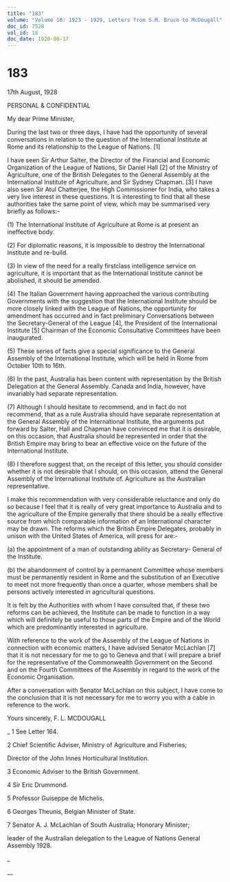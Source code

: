 ```yaml
---
title: "183"
volume: "Volume 18: 1923 - 1929, Letters from S.M. Bruce to McDougall"
doc_id: 7528
vol_id: 18
doc_date: 1928-08-17
---
```


# 183

17th August, 1928

PERSONAL &amp; CONFIDENTIAL

My dear Prime Minister,

During the last two or three days, I have had the opportunity of several conversations in relation to the question of the International Institute at Rome and its relationship to the League of Nations. [1]

I have seen Sir Arthur Salter, the Director of the Financial and Economic Organization of the League of Nations, Sir Daniel Hall [2] of the Ministry of Agriculture, one of the British Delegates to the General Assembly at the International Institute of Agriculture, and Sir Sydney Chapman. [3] I have also seen Sir Atul Chatterjee, the High Commissioner for India, who takes a very live interest in these questions. It is interesting to find that all these authorities take the same point of view, which may be summarised very briefly as follows:-

(1) The International Institute of Agriculture at Rome is at present an ineffective body.

(2) For diplomatic reasons, it is impossible to destroy the International Institute and re-build.

(3) In view of the need for a really firstclass intelligence service on agriculture, it is important that as the International Institute cannot be abolished, it should be amended.

(4) The Italian Government having approached the various contributing Governments with the suggestion that the International Institute should be more closely linked with the League of Nations, the opportunity for amendment has occurred and in fact preliminary Conversations between the Secretary-General of the League [4], the President of the International Institute [5] Chairman of the Economic Consultative Committees have been inaugurated.

(5) These series of facts give a special significance to the General Assembly of the International Institute, which will be held in Rome from October 10th to 16th.

(6) In the past, Australia has been content with representation by the British Delegation at the General Assembly. Canada and India, however, have invariably had separate representation.

(7) Although I should hesitate to recommend, and in fact do not recommend, that as a rule Australia should have separate representation at the General Assembly of the International Institute, the arguments put forward by Salter, Hall and Chapman have convinced me that it is desirable, on this occasion, that Australia should be represented in order that the British Empire may bring to bear an effective voice on the future of the International Institute.

(8) I therefore suggest that, on the receipt of this letter, you should consider whether it is not desirable that I should, on this occasion, attend the General Assembly of the International Institute of. Agriculture as the Australian representative.

I make this recommendation with very considerable reluctance and only do so because I feel that it is really of very great importance to Australia and to the agriculture of the Empire generally that there should be a really effective source from which comparable information of an International character may be drawn. The reforms which the British Empire Delegates, probably in unison with the United States of America, will press for are:-

(a) the appointment of a man of outstanding ability as Secretary- General of the Institute.

(b) the abandonment of control by a permanent Committee whose members must be permanently resident in Rome and the substitution of an Executive to meet not more frequently than once a quarter, whose members shall be persons actively interested in agricultural questions.

It is felt by the Authorities with whom I have consulted that, if these two reforms can be achieved, the Institute can be made to function in a way which will definitely be useful to those parts of the Empire and of the World which are predominantly interested in agriculture.

With reference to the work of the Assembly of the League of Nations in connection with economic matters, I have advised Senator McLachlan [7] that it is not necessary for me to go to Geneva and that I will prepare a brief for the representative of the Commonwealth Government on the Second and on the Fourth Committees of the Assembly in regard to the work of the Economic Organisation.

After a conversation with Senator McLachlan on this subject, I have come to the conclusion that it is not necessary for me to worry you with a cable in reference to the work.

Yours sincerely, F. L. MCDOUGALL 

_ 1 See Letter 164.

2 Chief Scientific Adviser, Ministry of Agriculture and Fisheries;

Director of the John Innes Horticultural Institution.

3 Economic Adviser to the British Government.

4 Sir Eric Drummond.

5 Professor Guiseppe de Michelis.

6 Georges Theunis, Belgian Minister of State.

7 Senator A. J. McLachlan of South Australia; Honorary Minister;

leader of the Australian delegation to the League of Nations General Assembly 1928.

_

__

